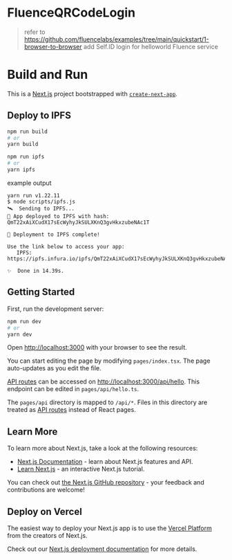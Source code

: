 # FluenceQRCodeLogin
> refer to https://github.com/fluencelabs/examples/tree/main/quickstart/1-browser-to-browser
add Self.ID login for helloworld Fluence service

# Build and Run

This is a [Next.js](https://nextjs.org/) project bootstrapped with [`create-next-app`](https://github.com/vercel/next.js/tree/canary/packages/create-next-app).

## Deploy to IPFS

```bash
npm run build
# or
yarn build

npm run ipfs
# or
yarn ipfs
```

example output
```
yarn run v1.22.11
$ node scripts/ipfs.js
🛰  Sending to IPFS...
📡 App deployed to IPFS with hash: QmT22xAiXCudX17sEcWyhyJkSULXKnQ3gvHkxzubeNAc1T

🚀 Deployment to IPFS complete!

Use the link below to access your app:
   IPFS: https://ipfs.infura.io/ipfs/QmT22xAiXCudX17sEcWyhyJkSULXKnQ3gvHkxzubeNAc1T

✨  Done in 14.39s.
```

## Getting Started

First, run the development server:

```bash
npm run dev
# or
yarn dev
```

Open [http://localhost:3000](http://localhost:3000) with your browser to see the result.

You can start editing the page by modifying `pages/index.tsx`. The page auto-updates as you edit the file.

[API routes](https://nextjs.org/docs/api-routes/introduction) can be accessed on [http://localhost:3000/api/hello](http://localhost:3000/api/hello). This endpoint can be edited in `pages/api/hello.ts`.

The `pages/api` directory is mapped to `/api/*`. Files in this directory are treated as [API routes](https://nextjs.org/docs/api-routes/introduction) instead of React pages.

## Learn More

To learn more about Next.js, take a look at the following resources:

- [Next.js Documentation](https://nextjs.org/docs) - learn about Next.js features and API.
- [Learn Next.js](https://nextjs.org/learn) - an interactive Next.js tutorial.

You can check out [the Next.js GitHub repository](https://github.com/vercel/next.js/) - your feedback and contributions are welcome!

## Deploy on Vercel

The easiest way to deploy your Next.js app is to use the [Vercel Platform](https://vercel.com/new?utm_medium=default-template&filter=next.js&utm_source=create-next-app&utm_campaign=create-next-app-readme) from the creators of Next.js.

Check out our [Next.js deployment documentation](https://nextjs.org/docs/deployment) for more details.
